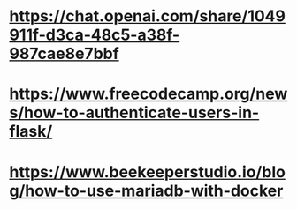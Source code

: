 
# https://chat.openai.com/share/1049911f-d3ca-48c5-a38f-987cae8e7bbf
# https://www.freecodecamp.org/news/how-to-authenticate-users-in-flask/ 
# https://www.beekeeperstudio.io/blog/how-to-use-mariadb-with-docker 